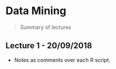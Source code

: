 # Data Mining
> Summary of lectures

## Lecture 1 - 20/09/2018

- Notes as comments over each R script.